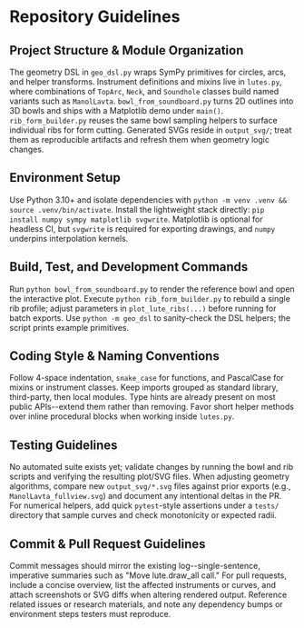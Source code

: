 # Repository Guidelines

## Project Structure & Module Organization
The geometry DSL in `geo_dsl.py` wraps SymPy primitives for circles, arcs, and helper transforms. Instrument definitions and mixins live in `lutes.py`, where combinations of `TopArc`, `Neck`, and `Soundhole` classes build named variants such as `ManolLavta`. `bowl_from_soundboard.py` turns 2D outlines into 3D bowls and ships with a Matplotlib demo under `main()`. `rib_form_builder.py` reuses the same bowl sampling helpers to surface individual ribs for form cutting. Generated SVGs reside in `output_svg/`; treat them as reproducible artifacts and refresh them when geometry logic changes.

## Environment Setup
Use Python 3.10+ and isolate dependencies with `python -m venv .venv && source .venv/bin/activate`. Install the lightweight stack directly: `pip install numpy sympy matplotlib svgwrite`. Matplotlib is optional for headless CI, but `svgwrite` is required for exporting drawings, and `numpy` underpins interpolation kernels.

## Build, Test, and Development Commands
Run `python bowl_from_soundboard.py` to render the reference bowl and open the interactive plot. Execute `python rib_form_builder.py` to rebuild a single rib profile; adjust parameters in `plot_lute_ribs(...)` before running for batch exports. Use `python -m geo_dsl` to sanity-check the DSL helpers; the script prints example primitives.

## Coding Style & Naming Conventions
Follow 4-space indentation, `snake_case` for functions, and PascalCase for mixins or instrument classes. Keep imports grouped as standard library, third-party, then local modules. Type hints are already present on most public APIs--extend them rather than removing. Favor short helper methods over inline procedural blocks when working inside `lutes.py`.

## Testing Guidelines
No automated suite exists yet; validate changes by running the bowl and rib scripts and verifying the resulting plot/SVG files. When adjusting geometry algorithms, compare new `output_svg/*.svg` files against prior exports (e.g., `ManolLavta_fullview.svg`) and document any intentional deltas in the PR. For numerical helpers, add quick `pytest`-style assertions under a `tests/` directory that sample curves and check monotonicity or expected radii.

## Commit & Pull Request Guidelines
Commit messages should mirror the existing log--single-sentence, imperative summaries such as "Move lute.draw_all call." For pull requests, include a concise overview, list the affected instruments or curves, and attach screenshots or SVG diffs when altering rendered output. Reference related issues or research materials, and note any dependency bumps or environment steps testers must reproduce.
